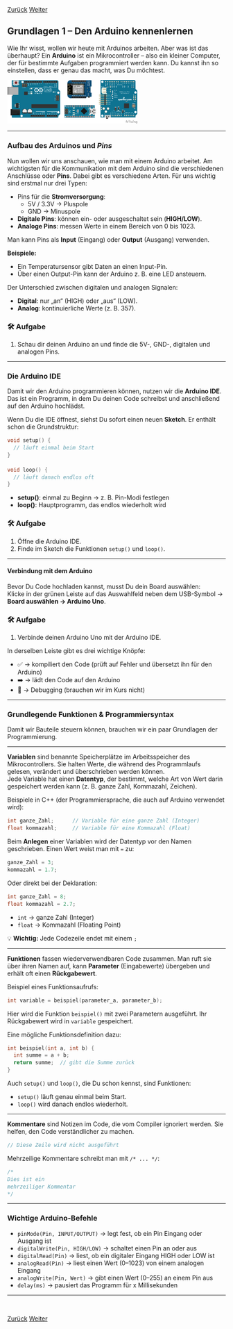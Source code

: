 <link rel="stylesheet" href="assets/css/custom.css?v=2">

<div class="nav-container">
  <a href="Sicherheit" class="button">Zurück</a>
  <a href="Grundlagen2" class="button">Weiter</a>
</div>

## Grundlagen 1 – Den Arduino kennenlernen

Wie Ihr wisst, wollen wir heute mit Arduinos arbeiten. Aber was ist das überhaupt? Ein **Arduino** ist ein Mikrocontroller – also ein kleiner Computer, der für bestimmte Aufgaben programmiert werden kann. Du kannst ihn so einstellen, dass er genau das macht, was Du möchtest.

<div class="schaltplan-box">
  <img src="img/Arduinos.png" width="300" class="rounded" alt="Arduino Uno">
</div>

---

### Aufbau des Arduinos und *Pins*

Nun wollen wir uns anschauen, wie man mit einem Arduino arbeitet. Am wichtigsten für die Kommunikation mit dem Arduino sind die verschiedenen Anschlüsse oder **Pins**.
Dabei gibt es verschiedene Arten. Für uns wichtig sind erstmal nur drei Typen:

- Pins für die **Stromversorgung**:  
  + 5V / 3.3V → Pluspole  
  + GND → Minuspole  
- **Digitale Pins**: können ein- oder ausgeschaltet sein (**HIGH/LOW**).  
- **Analoge Pins**: messen Werte in einem Bereich von 0 bis 1023.

Man kann Pins als **Input** (Eingang) oder **Output** (Ausgang) verwenden.  

**Beispiele:**  
- Ein Temperatursensor gibt Daten an einen Input-Pin.  
- Über einen Output-Pin kann der Arduino z. B. eine LED ansteuern.  

Der Unterschied zwischen digitalen und analogen Signalen:  
- **Digital**: nur „an“ (HIGH) oder „aus“ (LOW).  
- **Analog**: kontinuierliche Werte (z. B. 357).

<div class="aufgabe">
<h3>🛠️ Aufgabe</h3>
<ol>
  <li>Schau dir deinen Arduino an und finde die 5V-, GND-, digitalen und analogen Pins.</li>
</ol>
</div>

---

### Die Arduino IDE

Damit wir den Arduino programmieren können, nutzen wir die **Arduino IDE**. Das ist ein Programm, in dem Du deinen Code schreibst und anschließend auf den Arduino hochlädst.  

Wenn Du die IDE öffnest, siehst Du sofort einen neuen **Sketch**. Er enthält schon die Grundstruktur:

```cpp
void setup() {
  // läuft einmal beim Start
}

void loop() {
  // läuft danach endlos oft
}
```

- **setup()**: einmal zu Beginn → z. B. Pin-Modi festlegen  
- **loop()**: Hauptprogramm, das endlos wiederholt wird  

<div class="aufgabe">
<h3>🛠️ Aufgabe</h3>
<ol>
  <li>Öffne die Arduino IDE.</li>
  <li>Finde im Sketch die Funktionen <code>setup()</code> und <code>loop()</code>.</li>
</ol>
</div>

---

#### Verbindung mit dem Arduino

Bevor Du Code hochladen kannst, musst Du dein Board auswählen:  
Klicke in der grünen Leiste auf das Auswahlfeld neben dem USB-Symbol → **Board auswählen → Arduino Uno**.  

<div class="aufgabe">
<h3>🛠️ Aufgabe</h3>
<ol>
  <li>Verbinde deinen Arduino Uno mit der Arduino IDE.</li>
</ol>
</div>

In derselben Leiste gibt es drei wichtige Knöpfe:  
- ✅ → kompiliert den Code (prüft auf Fehler und übersetzt ihn für den Arduino)  
- ➡️ → lädt den Code auf den Arduino  
- 🐞 → Debugging (brauchen wir im Kurs nicht)

---

### Grundlegende Funktionen & Programmiersyntax

Damit wir Bauteile steuern können, brauchen wir ein paar Grundlagen der Programmierung.

---

**Variablen** sind benannte Speicherplätze im Arbeitsspeicher des Mikrocontrollers. Sie halten Werte, die während des Programmlaufs gelesen, verändert und überschrieben werden können.  
Jede Variable hat einen **Datentyp**, der bestimmt, welche Art von Wert darin gespeichert werden kann (z. B. ganze Zahl, Kommazahl, Zeichen).

Beispiele in C++ (der Programmiersprache, die auch auf Arduino verwendet wird):

```cpp
int ganze_Zahl;      // Variable für eine ganze Zahl (Integer)
float kommazahl;     // Variable für eine Kommazahl (Float)
```

Beim **Anlegen** einer Variablen wird der Datentyp vor den Namen geschrieben. Einen Wert weist man mit `=` zu:

```cpp
ganze_Zahl = 3;
kommazahl = 1.7;
```

Oder direkt bei der Deklaration:

```cpp
int ganze_Zahl = 8;
float kommazahl = 2.7;
```

- `int` → ganze Zahl (Integer)  
- `float` → Kommazahl (Floating Point)

💡 **Wichtig:** Jede Codezeile endet mit einem `;`

---

**Funktionen** fassen wiederverwendbaren Code zusammen. Man ruft sie über ihren Namen auf, kann **Parameter** (Eingabewerte) übergeben und erhält oft einen **Rückgabewert**.

Beispiel eines Funktionsaufrufs:

```cpp
int variable = beispiel(parameter_a, parameter_b);
```

Hier wird die Funktion `beispiel()` mit zwei Parametern ausgeführt. Ihr Rückgabewert wird in `variable` gespeichert.

Eine mögliche Funktionsdefinition dazu:

```cpp
int beispiel(int a, int b) {
  int summe = a + b;
  return summe;  // gibt die Summe zurück
}
```

Auch `setup()` und `loop()`, die Du schon kennst, sind Funktionen:
- `setup()` läuft genau einmal beim Start.
- `loop()` wird danach endlos wiederholt.

---

**Kommentare** sind Notizen im Code, die vom Compiler ignoriert werden. Sie helfen, den Code verständlicher zu machen.

```cpp
// Diese Zeile wird nicht ausgeführt
```

Mehrzeilige Kommentare schreibt man mit `/* ... */`:

```cpp
/*
Dies ist ein
mehrzeiliger Kommentar
*/
```

---

### Wichtige Arduino-Befehle

- `pinMode(Pin, INPUT/OUTPUT)` → legt fest, ob ein Pin Eingang oder Ausgang ist  
- `digitalWrite(Pin, HIGH/LOW)` → schaltet einen Pin an oder aus  
- `digitalRead(Pin)` → liest, ob ein digitaler Eingang HIGH oder LOW ist  
- `analogRead(Pin)` → liest einen Wert (0–1023) von einem analogen Eingang  
- `analogWrite(Pin, Wert)` → gibt einen Wert (0–255) an einem Pin aus  
- `delay(ms)` → pausiert das Programm für x Millisekunden  

---

<p class="spacing-1">&nbsp;</p>

<div class="nav-container">
  <a href="Sicherheit" class="button">Zurück</a>
  <a href="Grundlagen2" class="button">Weiter</a>
</div>
